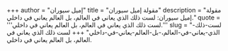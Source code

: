 +++
author = "إميل سيوران"
title = "مقولة إميل سيوران"
description = "مقولة إميل سيوران: لست ذلك الذي يعاني في العالم، بل العالم يعاني في داخلي."
quote = '''لست ذلك الذي يعاني في العالم، بل العالم يعاني في داخلي.'''
slug = "لست-ذلك-الذي-يعاني-في-العالم،-بل-العالم-يعاني-في-داخلي"
+++
لست ذلك الذي يعاني في العالم، بل العالم يعاني في داخلي.

